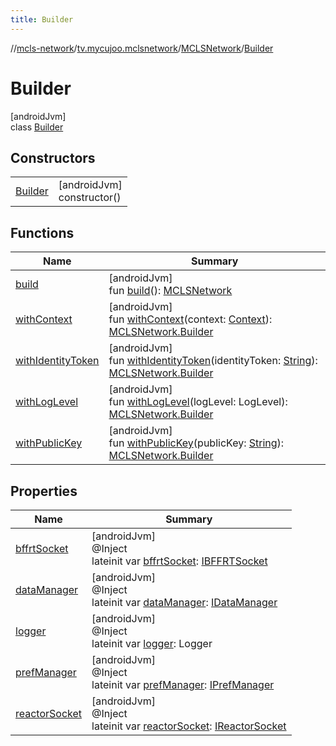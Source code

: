 ```yaml
---
title: Builder
---
```

//[mcls-network](../../../../index.html)/[tv.mycujoo.mclsnetwork](../../index.html)/[MCLSNetwork](../index.html)/[Builder](index.html)



# Builder



[androidJvm]\
class [Builder](index.html)



## Constructors


| | |
|---|---|
| [Builder](-builder.html) | [androidJvm]<br>constructor() |


## Functions


| Name | Summary |
|---|---|
| [build](build.html) | [androidJvm]<br>fun [build](build.html)(): [MCLSNetwork](../index.html) |
| [withContext](with-context.html) | [androidJvm]<br>fun [withContext](with-context.html)(context: [Context](https://developer.android.com/reference/kotlin/android/content/Context.html)): [MCLSNetwork.Builder](index.html) |
| [withIdentityToken](with-identity-token.html) | [androidJvm]<br>fun [withIdentityToken](with-identity-token.html)(identityToken: [String](https://kotlinlang.org/api/latest/jvm/stdlib/kotlin/-string/index.html)): [MCLSNetwork.Builder](index.html) |
| [withLogLevel](with-log-level.html) | [androidJvm]<br>fun [withLogLevel](with-log-level.html)(logLevel: LogLevel): [MCLSNetwork.Builder](index.html) |
| [withPublicKey](with-public-key.html) | [androidJvm]<br>fun [withPublicKey](with-public-key.html)(publicKey: [String](https://kotlinlang.org/api/latest/jvm/stdlib/kotlin/-string/index.html)): [MCLSNetwork.Builder](index.html) |


## Properties


| Name | Summary |
|---|---|
| [bffrtSocket](bffrt-socket.html) | [androidJvm]<br>@Inject<br>lateinit var [bffrtSocket](bffrt-socket.html): [IBFFRTSocket](../../../tv.mycujoo.mclsnetwork.network.socket/-i-b-f-f-r-t-socket/index.html) |
| [dataManager](data-manager.html) | [androidJvm]<br>@Inject<br>lateinit var [dataManager](data-manager.html): [IDataManager](../../../tv.mycujoo.mclsnetwork.data/-i-data-manager/index.html) |
| [logger](logger.html) | [androidJvm]<br>@Inject<br>lateinit var [logger](logger.html): Logger |
| [prefManager](pref-manager.html) | [androidJvm]<br>@Inject<br>lateinit var [prefManager](pref-manager.html): [IPrefManager](../../../tv.mycujoo.mclsnetwork.manager/-i-pref-manager/index.html) |
| [reactorSocket](reactor-socket.html) | [androidJvm]<br>@Inject<br>lateinit var [reactorSocket](reactor-socket.html): [IReactorSocket](../../../tv.mycujoo.mclsnetwork.network.socket/-i-reactor-socket/index.html) |

